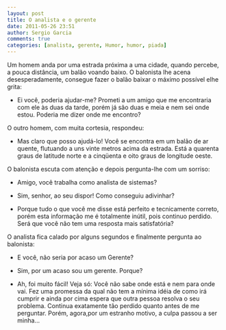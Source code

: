 ```yaml
---
layout: post
title: O analista e o gerente
date: 2011-05-26 23:51
author: Sergio Garcia
comments: true
categories: [analista, gerente, Humor, humor, piada]
---
```

Um homem anda por uma estrada próxima a uma cidade, quando percebe, a pouca distância, um balão voando baixo. O balonista lhe acena desesperadamente, consegue fazer o balão baixar o máximo possível elhe grita:<!--more-->

- Ei você, poderia ajudar-me? Prometi a um amigo que me encontraria com ele às duas da tarde, porém já são duas e meia e nem sei onde estou. Poderia me dizer onde me encontro?

O outro homem, com muita cortesia, respondeu:

- Mas claro que posso ajudá-lo! Você se encontra em um balão de ar quente, flutuando a uns vinte metros acima da estrada. Está a quarenta graus de latitude norte e a cinqüenta e oito graus de longitude oeste.

O balonista escuta com atenção e depois pergunta-lhe com um sorriso:

- Amigo, você trabalha como analista de sistemas?

- Sim, senhor, ao seu dispor! Como conseguiu adivinhar?

- Porque tudo o que você me disse está perfeito e tecnicamente correto, porém esta informação me é totalmente inútil, pois continuo perdido. Será que você não tem uma resposta mais satisfatória?

O analista fica calado por alguns segundos e finalmente pergunta ao balonista:

- E você, não seria por acaso um Gerente?

- Sim, por um acaso sou um gerente. Porque?

- Ah, foi muito fácil! Veja só: Você não sabe onde está e nem para onde vai. Fez uma promessa da qual não tem a mínima idéia de como irá cumprir e ainda por cima espera que outra pessoa resolva o seu problema. Continua exatamente tão perdido quanto antes de me perguntar. Porém, agora,por um estranho motivo, a culpa passou a ser minha...
